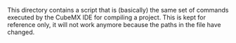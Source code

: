 This directory contains a script that is (basically) the same set of commands executed by the CubeMX IDE for compiling a project. This is kept for reference only, it will not work anymore because the paths in the file have changed.
